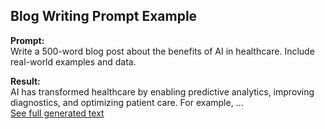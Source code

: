 ## Blog Writing Prompt Example  
**Prompt:**  
Write a 500-word blog post about the benefits of AI in healthcare. Include real-world examples and data.  

**Result:**  
AI has transformed healthcare by enabling predictive analytics, improving diagnostics, and optimizing patient care. For example, …  
[See full generated text]([Prompts/Examples/ai_healthcare_blog.md](https://github.com/Noreen999/Ai-prompt-engineering/blob/main/Prompts/Examples/ai_healthcare_blog.md))



